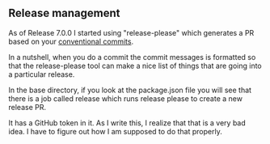 
## Release management

As of Release 7.0.0 I started using "release-please" which generates a PR 
based on your [conventional commits](https://www.conventionalcommits.org).

In a nutshell, when you do a commit the commit messages is formatted so that
the release-please tool can make a nice list of things that are going into a 
particular release.

In the base directory, if you look at the package.json file you will see that
there is a job called release which runs release please to create a new 
release PR.

It has a GitHub token in it. As I write this, I realize that that is a very 
bad idea.  I have to figure out how I am supposed to do that properly.
